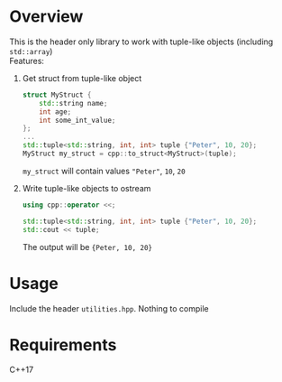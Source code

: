 # Overview
This is the header only library to work with tuple-like objects (including `std::array`) \
Features:
1. Get struct from tuple-like object 
    ```c++
    struct MyStruct {
        std::string name;
        int age;
        int some_int_value;
    };
    ...
    std::tuple<std::string, int, int> tuple {"Peter", 10, 20};
    MyStruct my_struct = cpp::to_struct<MyStruct>(tuple);
    ```
   `my_struct` will contain values `"Peter"`, `10`, `20`

2. Write tuple-like objects to ostream
   ```c++
   using cpp::operator <<;

   std::tuple<std::string, int, int> tuple {"Peter", 10, 20};
   std::cout << tuple;
   ```
   The output will be `{Peter, 10, 20}`

# Usage
Include the header `utilities.hpp`. Nothing to compile

# Requirements
C++17
